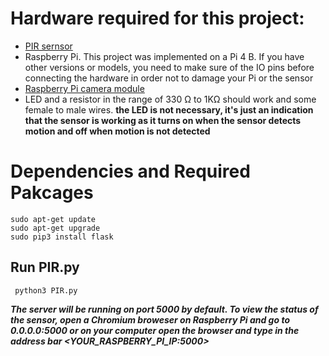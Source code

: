 # Hardware required for this project:
- [PIR sernsor](https://www.adafruit.com/product/189#technical-details)
- Raspberry Pi. This project was implemented on a Pi 4 B. If you have other versions or models, you need to make sure of the IO pins before connecting the hardware in order not to damage your Pi or the sensor
- [Raspberry Pi camera module](https://www.raspberrypi.org/products/camera-module-v2/)
- LED and a resistor in the range of 330 Ω to 1KΩ should work and some female to male wires. **the LED is not necessary, it's just an indication that the sensor is working as it turns on when the sensor detects motion and off when motion is not detected**

# Dependencies and Required Pakcages
```
sudo apt-get update 
sudo apt-get upgrade
sudo pip3 install flask
```
## Run PIR.py
` python3 PIR.py`

***The server will be running on port 5000 by default. To view the status of the sensor, open a Chromium broweser on Raspberry Pi and go to 0.0.0.0:5000 or on your computer open the browser and type in the address bar <YOUR_RASPBERRY_PI_IP:5000>***
